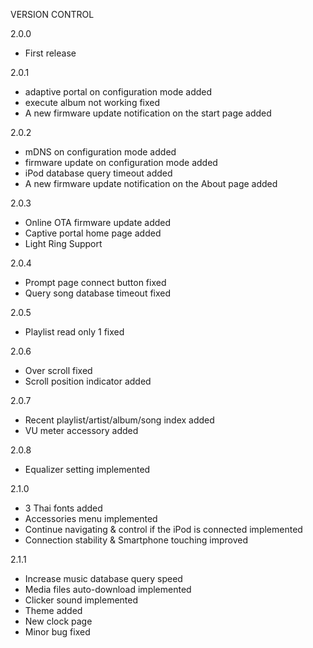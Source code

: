 VERSION CONTROL

2.0.0  
- First release  

2.0.1  
- adaptive portal on configuration mode added  
- execute album not working fixed  
- A new firmware update notification on the start page added  

2.0.2  
- mDNS on configuration mode added  
- firmware update on configuration mode added  
- iPod database query timeout added  
- A new firmware update notification on the About page added

2.0.3
- Online OTA firmware update added
- Captive portal home page added
- Light Ring Support

2.0.4
- Prompt page connect button fixed
- Query song database timeout fixed

2.0.5
- Playlist read only 1 fixed

2.0.6
- Over scroll fixed
- Scroll position indicator added

2.0.7
- Recent playlist/artist/album/song index added
- VU meter accessory added

2.0.8
- Equalizer setting implemented 

2.1.0
- 3 Thai fonts added
- Accessories menu implemented
- Continue navigating & control if the iPod is connected implemented
- Connection stability & Smartphone touching improved

2.1.1  
- Increase music database query speed
- Media files auto-download implemented
- Clicker sound implemented
- Theme added
- New clock page
- Minor bug fixed
